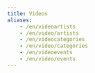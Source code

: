 ```yaml
---
title: Videos
aliases:
    - /en/videoartists
    - /en/video/artists
    - /en/videocategories
    - /en/video/categories
    - /en/videoevents
    - /en/video/events
---
```

